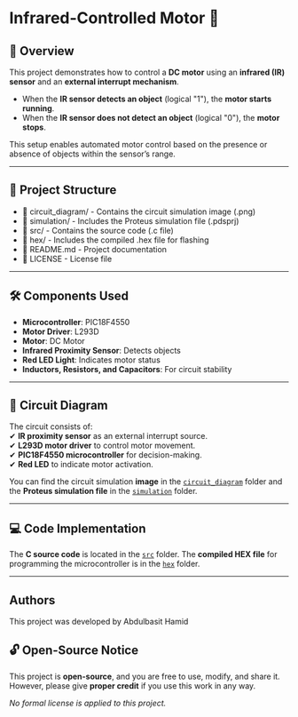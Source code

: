 # Infrared-Controlled Motor 🚀  

## 📜 Overview  
This project demonstrates how to control a **DC motor** using an **infrared (IR) sensor** and an **external interrupt mechanism**.  

- When the **IR sensor detects an object** (logical "1"), the **motor starts running**.  
- When the **IR sensor does not detect an object** (logical "0"), the **motor stops**.  

This setup enables automated motor control based on the presence or absence of objects within the sensor’s range.  

---

## 📂 Project Structure  
- 📁 circuit_diagram/ - Contains the circuit simulation image (.png)
- 📁 simulation/ - Includes the Proteus simulation file (.pdsprj)
- 📁 src/ - Contains the source code (.c file)
- 📁 hex/ - Includes the compiled .hex file for flashing
- 📁 README.md - Project documentation
- 📁 LICENSE - License file

---

## 🛠 Components Used  
- **Microcontroller**: PIC18F4550  
- **Motor Driver**: L293D  
- **Motor**: DC Motor  
- **Infrared Proximity Sensor**: Detects objects  
- **Red LED Light**: Indicates motor status  
- **Inductors, Resistors, and Capacitors**: For circuit stability  

---

## 🔌 Circuit Diagram  
The circuit consists of:  
✔ **IR proximity sensor** as an external interrupt source.  
✔ **L293D motor driver** to control motor movement.  
✔ **PIC18F4550 microcontroller** for decision-making.  
✔ **Red LED** to indicate motor activation.  

You can find the circuit simulation **image** in the [`circuit_diagram`](circuit_diagram/) folder and the **Proteus simulation file** in the [`simulation`](simulation/) folder.  

---

## 💻 Code Implementation  
The **C source code** is located in the [`src`](src/) folder. The **compiled HEX file** for programming the microcontroller is in the [`hex`](hex/) folder.  

---

## **Authors**
This project was developed by Abdulbasit Hamid 

## 🔓 Open-Source Notice  
This project is **open-source**, and you are free to use, modify, and share it. However, please give **proper credit** if you use this work in any way.  

*No formal license is applied to this project.*  
